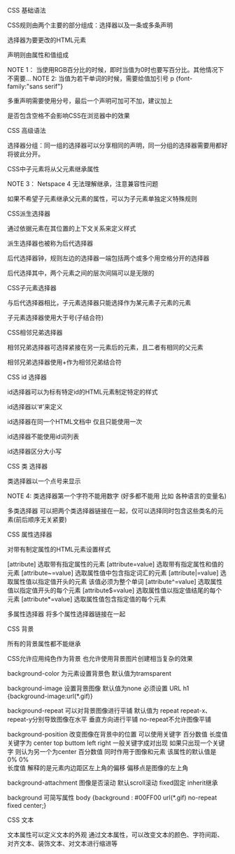 CSS 基础语法

CSS规则由两个主要的部分组成：选择器以及一条或多条声明

选择器为要更改的HTML元素

声明则由属性和值组成

NOTE 1： 当使用RGB百分比的时候，即时当值为0时也要写百分比。其他情况下不需要...
NOTE 2:  当值为若干单词的时候，需要给值加引号 p {font-family:"sans serif"}

多重声明需要使用分号，最后一个声明可加可不加，建议加上

是否包含空格不会影响CSS在浏览器中的效果



CSS 高级语法

选择器分组：同一组的选择器可以分享相同的声明，同一分组的选择器需要用都好将彼此分开。

CSS中子元素将从父元素继承属性

NOTE 3： Netspace 4 无法理解继承，注意兼容性问题

如果不希望子元素继承父元素的属性，可以为子元素单独定义特殊规则


CSS派生选择器

通过依据元素在其位置的上下文关系来定义样式

派生选择器也被称为后代选择器

后代选择器钟，规则左边的选择器一端包括两个或多个用空格分开的选择器

后代选择其中，两个元素之间的层次间隔可以是无限的


CSS子元素选择器

与后代选择器相比，子元素选择器只能选择作为某元素子元素的元素

子元素选择器使用大于号(子结合符)


CSS相邻兄弟选择器

相邻兄弟选择器可选择紧接在另一元素后的元素，且二者有相同的父元素

相邻兄弟选择器使用+作为相邻兄弟结合符


CSS id 选择器

id选择器可以为标有特定id的HTML元素制定特定的样式

id选择器以‘#’来定义

id选择器在同一个HTML文档中 仅且只能使用一次

id选择器不能使用id词列表

id选择器区分大小写


CSS 类 选择器

类选择器以一个点号来显示

NOTE 4: 类选择器第一个字符不能用数字 (好多都不能用 比如 各种语言的变量名)

多类选择器 可以把两个类选择器链接在一起，仅可以选择同时包含这些类名的元素(前后顺序无关紧要)


CSS 属性选择器

对带有制定属性的HTML元素设置样式

[attribute]         选取带有指定属性的元素
[attribute=value]   选取带有指定属性和值的元素
[attribute~=value]  选取属性值中包含指定词汇的元素
[attribute|=value]  选取属性值以指定值开头的元素 该值必须为整个单词
[attribute^=value]  选取属性值以指定值开头的每个元素
[attribute$=value]  选取属性值以指定值结尾的每个元素
[attribute*=value]  选取属性值包含指定值的每个元素

多属性选择器 将多个属性选择器链接在一起


CSS 背景

所有的背景属性都不能继承

CSS允许应用纯色作为背景 也允许使用背景图片创建相当复杂的效果

background-color 为元素设置背景色 默认值为tramsparent

background-image 设置背景图像 默认值为none 必须设置  URL h1 {background-image:url(*.gif)}

background-repeat 可以对背景图像进行平铺 默认值为 repeat   repeat-x、 repeat-y分别导致图像在水平 垂直方向进行平铺 no-repeat不允许图像平铺

background-position 改变图像在背景中的位置 可以使用关键字 百分数值 长度值 关键字为 center top buttom left right 一般关键字成对出现 如果只出现一个关键字 则认为另一个为center
                    百分数值 同时作用于图像和元素 该属性的默认值是 0% 0%   
                    长度值 解释的是元素内边距区左上角的偏移 偏移点是图像的左上角

background-attachment 图像是否滚动 默认scroll滚动    fixed固定    inherit继承

background 可简写属性   body {background : #00FF00 url(*.gif) no-repeat fixed  center;}  



CSS 文本

文本属性可以定义文本的外观
通过文本属性，可以改变文本的颜色、字符间距、对齐文本、装饰文本、对文本进行缩进等
